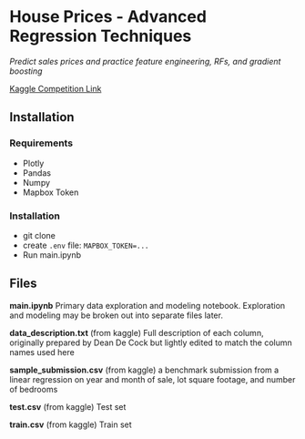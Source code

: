 # House Prices - Advanced Regression Techniques
*Predict sales prices and practice feature engineering, RFs, and gradient boosting*

[Kaggle Competition Link]("https://www.kaggle.com/c/house-prices-advanced-regression-techniques")

## Installation

### Requirements
- Plotly
- Pandas
- Numpy
- Mapbox Token

### Installation
- git clone
- create `.env` file:
`MAPBOX_TOKEN=...`
- Run main.ipynb

## Files

**main.ipynb**
Primary data exploration and modeling notebook. Exploration and modeling may be broken out into separate files later.

**data_description.txt**
(from kaggle) Full description of each column, originally prepared by Dean De Cock but lightly edited to match the column names used here

**sample_submission.csv**
(from kaggle) a benchmark submission from a linear regression on year and month of sale, lot square footage, and number of bedrooms

**test.csv**
(from kaggle) Test set

**train.csv**
(from kaggle) Train set

